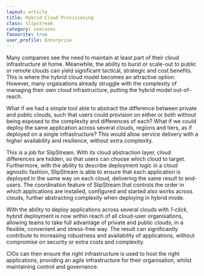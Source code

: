 ```yaml
---
layout: article
title: Hybrid Cloud Provisioning
class: slipstream
category: usecases
favourite: true
user_profile: Enterprise
---
```


Many companies see the need to maintain at least part of their cloud infrastructure at home. Meanwhile, the ability to burst or scale-out to public or remote clouds can yield significant tactical, strategic and cost benefits. This is where the hybrid cloud model becomes an attractive option. However, many orgaisations already struggle with the complexity of managing their own cloud infrastructure, putting the hybrid model out-of-reach.

What if we had a simple tool able to abstract the difference between private and public clouds, such that users could provision on either or both without being exposed to the complexity and differences of each? What if we could deploy the same application across several clouds, regions and tiers, as if deployed on a single infrastructure? This would allow service delivery with a higher availability and resilience, without extra complexity.

This is a job for SlipStream. With its cloud abstraction layer, cloud differences are hidden, so that users can choose which cloud to target. Furthermore, with the ability to describe deployment logic in a cloud agnostic fashion, SlipStream is able to ensure that each application is deployed in the same way on each cloud, delivering the same result to end-users. The coordination feature of SlipStream that controls the order in which applications are installed, configured and started also works across clouds, further abstracting complexity when deploying in hybrid mode.

With the ability to deploy applications across several clouds with *1-click*, hybrid deployment is now within reach of all cloud-user organisations, allowing teams to take full advantage of private and public clouds, in a flexible, convenient and stress-free way. The result can significantly contribute to increasing robustness and availability of applications, without compromise on security or extra costs and complexity.

CIOs can then ensure the right infrastructure is used to host the right applications, providing an agile infrastructure for their organisation, whilst maintaining control and governance.
